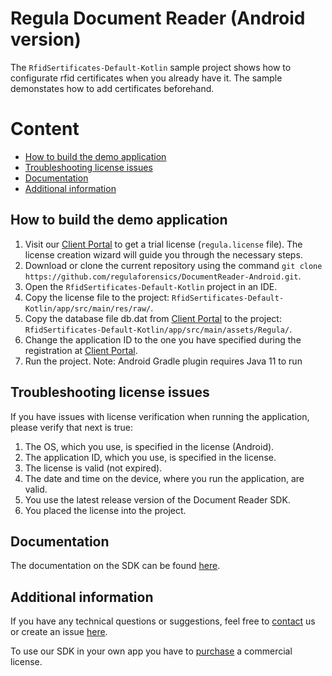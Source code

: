 # Regula Document Reader (Android version)
The `RfidSertificates-Default-Kotlin` sample project shows how to configurate rfid certificates when you already have it. The sample demonstates how to add certificates beforehand.

# Content
* [How to build the demo application](#how-to-build-the-demo-application)
* [Troubleshooting license issues](#troubleshooting-license-issues)
* [Documentation](#documentation)
* [Additional information](#additional-information)

## How to build the demo application
1. Visit our [Client Portal](https://client.regulaforensics.com/) to get a trial license (`regula.license` file). The license creation wizard will guide you through the necessary steps.
2. Download or clone the current repository using the command `git clone https://github.com/regulaforensics/DocumentReader-Android.git`.
3. Open the `RfidSertificates-Default-Kotlin` project in an IDE.
4. Copy the license file to the project: `RfidSertificates-Default-Kotlin/app/src/main/res/raw/`.
5. Copy the database file db.dat from [Client Portal](https://client.regulaforensics.com/customer/databases) to the project: `RfidSertificates-Default-Kotlin/app/src/main/assets/Regula/`.
6. Change the application ID to the one you have specified during the registration at [Client Portal](https://client.regulaforensics.com/).
7. Run the project.
Note: Android Gradle plugin requires Java 11 to run

## Troubleshooting license issues
If you have issues with license verification when running the application, please verify that next is true:
1. The OS, which you use, is specified in the license (Android).
2. The application ID, which you use, is specified in the license.
3. The license is valid (not expired).
4. The date and time on the device, where you run the application, are valid.
5. You use the latest release version of the Document Reader SDK.
6. You placed the license into the project.

## Documentation
The documentation on the SDK can be found [here](https://docs.regulaforensics.com/develop/doc-reader-sdk/mobile?utm_source=github).

## Additional information
If you have any technical questions or suggestions, feel free to [contact](mailto:android.support@regulaforensics.com) us or create an issue [here](https://github.com/regulaforensics/DocumentReader-Android/issues).

To use our SDK in your own app you have to [purchase](https://pipedrivewebforms.com/form/5f1d771cbe4f844a1f78f8a06fbf94361841159) a commercial license.
